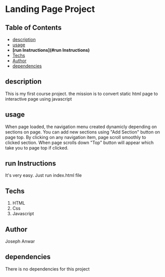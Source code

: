 # Landing Page Project

## Table of Contents

* [description](#description)
* [usage](#usage)
* **[run Instructions](#run Instructions)**
* [Techs](#Techs)
* [Author](#Author)
* [dependencies](#dependencies)

## description

This is my first course project.
the mission is to convert static html page to interactive page using javascript

## usage

When page loaded, the navigation menu created dynamicly depending on sections on page.
You can add new sections using "Add Section" button on page top.
By clicking on any navigation item, page scroll smoothly to clicked section.
When page scrolls down "Top" button will appear which take you to page top if clicked.

## run Instructions

It's very easy. Just run index.html file

## Techs

1. HTML
2. Css
3. Javascript

## Author

Joseph Anwar

## dependencies

There is no dependencies for this project
